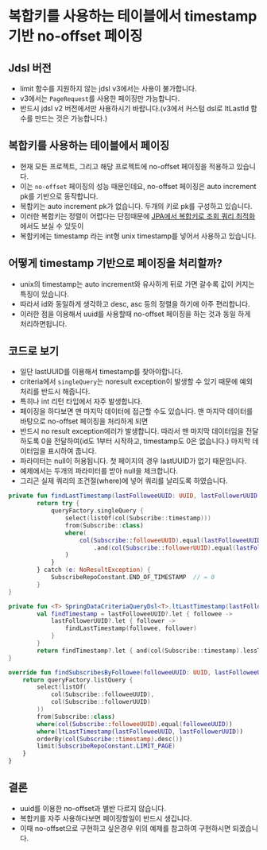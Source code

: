 # 복합키를 사용하는 테이블에서 timestamp 기반 no-offset 페이징

## Jdsl 버전
* limit 함수를 지원하지 않는 jdsl v3에서는 사용이 불가합니다. 
* v3에서는 `PageRequest`를 사용한 페이징만 가능합니다.
* 반드시 jdsl v2 버전에서만 사용하시기 바랍니다.(v3에서 커스텀 dsl로 ltLastId 함수를 만드는 것은 가능합니다.)

## 복합키를 사용하는 테이블에서 페이징
* 현재 모든 프로젝트, 그리고 해당 프로젝트에 no-offset 페이징을 적용하고 있습니다.
* 이는 `no-offset` 페이징의 성능 때문인데요, no-offset 페이징은 auto increment pk를 기반으로 동작합니다.
* 복합키는 auto increment pk가 없습니다. 두개의 키로 pk를 구성하고 있습니다.
* 이러한 복합키는 정렬이 어렵다는 단점때문에 [JPA에서 복합키로 조회 쿼리 최적화](https://github.com/liveforone/howru/blob/master/Documents/COMPOSITE_KEY_IN_JPA.md) 에서도 보실 수 있듯이 
* 복합키에는 timestamp 라는 int형 unix timestamp를 넣어서 사용하고 있습니다.

## 어떻게 timestamp 기반으로 페이징을 처리할까?
* unix의 timestamp는 auto increment와 유사하게 뒤로 가면 갈수록 값이 커지는 특징이 있습니다.
* 따라서 id와 동일하게 생각하고 desc, asc 등의 정렬을 하기에 아주 편리합니다.
* 이러한 점을 이용해서 uuid를 사용할때 no-offset 페이징을 하는 것과 동일 하게 처리하면됩니다.

## 코드로 보기
* 일단 lastUUID를 이용해서 timestamp를 찾아야합니다.
* criteria에서 `singleQuery`는 noresult exception이 발생할 수 있기 때문에 예외처리를 반드시 해줍니다.
* 특히나 int 리턴 타입에서 자주 발생합니다.
* 페이징을 하다보면 맨 마지막 데이터에 접근할 수도 있습니다. 맨 마지막 데이터를 바탕으로 no-offset 페이징을 처리하게 되면
* 반드시 no result exception에러가 발생합니다. 따라서 맨 마지막 데이터임을 전달 하도록 0을 전달하여(id도 1부터 시작하고, timestamp도 0은 없습니다.) 마지막 데이터임을 표시하여 줍니다.
* 파라미터는 null이 허용됩니다. 첫 페이지의 경우 lastUUID가 없기 때문입니다.
* 예제에서는 두개의 파라미터를 받아 null을 체크합니다.
* 그리곤 실제 쿼리의 조건절(where)에 넣어 쿼리를 날리도록 하였습니다.
```kotlin
private fun findLastTimestamp(lastFolloweeUUID: UUID, lastFollowerUUID: UUID): Int {
        return try {
            queryFactory.singleQuery {
                select(listOf(col(Subscribe::timestamp)))
                from(Subscribe::class)
                where(
                    col(Subscribe::followeeUUID).equal(lastFolloweeUUID)
                        .and(col(Subscribe::followerUUID).equal(lastFollowerUUID))
                )
            }
        } catch (e: NoResultException) {
            SubscribeRepoConstant.END_OF_TIMESTAMP  // = 0
        } 
}

private fun <T> SpringDataCriteriaQueryDsl<T>.ltLastTimestamp(lastFolloweeUUID: UUID?, lastFollowerUUID: UUID?): PredicateSpec? {
        val findTimestamp = lastFolloweeUUID?.let { followee ->
            lastFollowerUUID?.let { follower ->
                findLastTimestamp(followee, follower)
            }
        }
        return findTimestamp?.let { and(col(Subscribe::timestamp).lessThan(it)) }
}

override fun findSubscribesByFollowee(followeeUUID: UUID, lastFolloweeUUID: UUID?, lastFollowerUUID: UUID?): List<SubscribeInfo> {
    return queryFactory.listQuery {
        select(listOf(
            col(Subscribe::followeeUUID),
            col(Subscribe::followerUUID)
        ))
        from(Subscribe::class)
        where(col(Subscribe::followeeUUID).equal(followeeUUID))
        where(ltLastTimestamp(lastFolloweeUUID, lastFollowerUUID))
        orderBy(col(Subscribe::timestamp).desc())
        limit(SubscribeRepoConstant.LIMIT_PAGE)
    }
}
```

## 결론
* uuid를 이용한 no-offset과 별반 다르지 않습니다.
* 복합키를 자주 사용하다보면 페이징할일이 반드시 생깁니다.
* 이때 no-offset으로 구현하고 싶은경우 위의 예제를 참고하여 구현하시면 되겠습니다.